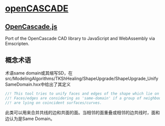 # [openCASCADE](https://dev.opencascade.org/)

## [OpenCascade.js](https://ocjs.org/)
Port of the OpenCascade CAD library to JavaScript and WebAssembly via Emscripten.

## 概念术语

术语same domain或其缩写SD，在src/ModelingAlgorithms/TKShHealing/ShapeUpgrade/ShapeUpgrade_UnifySameDomain.hxx中给出了其定义
```cpp
//! This tool tries to unify faces and edges of the shape which lie on the same geometry.
//! Faces/edges are considering as 'same-domain' if a group of neighbouring faces/edges
//! are lying on coincident surfaces/curves.
```
此类可以用来合并共线的边和共面的面。当相邻的面重叠或相邻的边共线时，面和边认为是Same Domain。